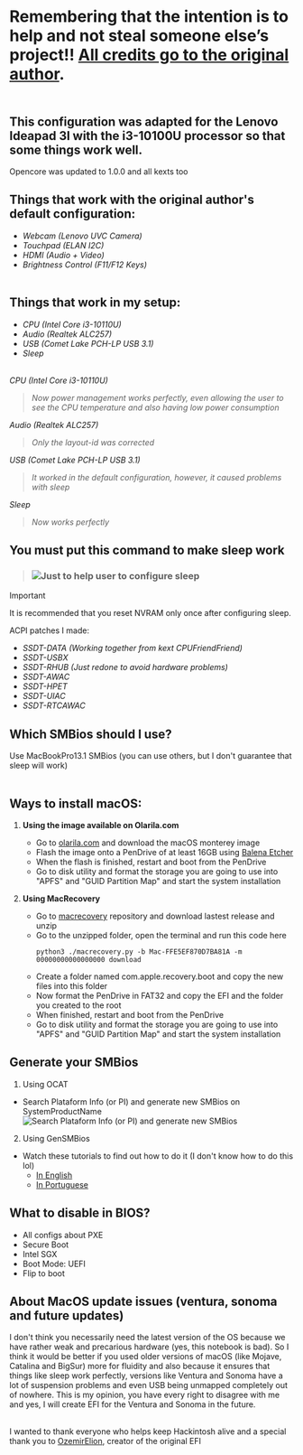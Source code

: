 # **Remembering that the intention is to help and not steal someone else’s project!! [All credits go to the original author](https://www.olarila.com/topic/19326-efi-lenovo-ideapad-3i-15iml05-82bs0001br/).**

## <br/>This configuration was adapted for the Lenovo Ideapad 3I with the i3-10100U processor so that some things work well.<br>
Opencore was updated to 1.0.0 and all kexts too
## **Things that work with the original author's default configuration:**

  - *Webcam (Lenovo UVC Camera)*
  - *Touchpad (ELAN I2C)*
  - *HDMI (Audio + Video)*
  - *Brightness Control (F11/F12 Keys)*
<br/><br/>

## **Things that work in my setup:**

  - *CPU (Intel Core i3-10110U)*
  - *Audio (Realtek ALC257)*
  - *USB (Comet Lake PCH-LP USB 3.1)*
  - *Sleep*
<br><br/>
 
*CPU (Intel Core i3-10110U)*
> *Now power management works perfectly, even allowing the user to see the CPU temperature and also having low power consumption*

*Audio (Realtek ALC257)*
> *Only the layout-id was corrected*

*USB (Comet Lake PCH-LP USB 3.1)*
> *It worked in the default configuration, however, it caused problems with sleep*

*Sleep*
> *Now works perfectly*

## You must put this command to make sleep work
> ### ![Just to help user to configure sleep](https://github.com/Ats0c/Hackintosh-Config-Lenovo-IdeaPad-3I_10110U/blob/main/Sleep_config.png)

> [!IMPORTANT]
> It is recommended that you reset NVRAM only once after configuring sleep.

ACPI patches I made:
 - *SSDT-DATA (Working together from kext CPUFriendFriend)*
 - *SSDT-USBX*
 - *SSDT-RHUB (Just redone to avoid hardware problems)*
 - *SSDT-AWAC*
 - *SSDT-HPET*
 - *SSDT-UIAC*
 - *SSDT-RTCAWAC*

## Which SMBios should I use?
Use MacBookPro13.1 SMBios (you can use others, but I don't guarantee that sleep will work)
<br><br/>

## Ways to install macOS:
1. **Using the image available on Olarila.com**
   - Go to [olarila.com](https://www.olarila.com/topic/6278-olarila-vanilla-images-macos-installer/) and download the macOS monterey image
   - Flash the image onto a PenDrive of at least 16GB using [Balena Etcher](https://etcher.balena.io/)
   - When the flash is finished, restart and boot from the PenDrive
   - Go to disk utility and format the storage you are going to use into "APFS" and "GUID Partition Map" and start the system installation
  
2. **Using MacRecovery**
   - Go to [macrecovery](https://github.com/luchina-gabriel/macrecovery) repository and download lastest release and unzip
   - Go to the unzipped folder, open the terminal and run this code here
     ```
     python3 ./macrecovery.py -b Mac-FFE5EF870D7BA81A -m 00000000000000000 download
     ```
   - Create a folder named com.apple.recovery.boot and copy the new files into this folder
   - Now format the PenDrive in FAT32 and copy the EFI and the folder you created to the root
   - When finished, restart and boot from the PenDrive
   - Go to disk utility and format the storage you are going to use into "APFS" and "GUID Partition Map" and start the system installation
  
## Generate your SMBios
1. Using OCAT
  - Search Plataform Info (or PI) and generate new SMBios on SystemProductName![Search Plataform Info (or PI) and generate new SMBios](https://github.com/Ats0c/Hackintosh-Config-Lenovo-IdeaPad-3I_10110U/blob/main/SMBios.png)
2. Using GenSMBios
  - Watch these tutorials to find out how to do it (I don't know how to do this lol)
    - [In English](https://www.youtube.com/watch?v=dovJUlKgS5E)
    - [In Portuguese](https://www.youtube.com/watch?v=YT8nFStOPW0)

## What to disable in BIOS?
- All configs about PXE
- Secure Boot
- Intel SGX
- Boot Mode: UEFI
- Flip to boot

## About MacOS update issues (ventura, sonoma and future updates)
I don't think you necessarily need the latest version of the OS because we have rather weak and precarious hardware (yes, this notebook is bad). So I think it would be better if you used older versions of macOS (like Mojave, Catalina and BigSur) more for fluidity and also because it ensures that things like sleep work perfectly, versions like Ventura and Sonoma have a lot of suspension problems and even USB being unmapped completely out of nowhere. This is my opinion, you have every right to disagree with me and yes, I will create EFI for the Ventura and Sonoma in the future.

<br>I wanted to thank everyone who helps keep Hackintosh alive and a special thank you to [OzemirElion](https://www.olarila.com/profile/67412-ozemirelion/), creator of the original EFI<br/>
